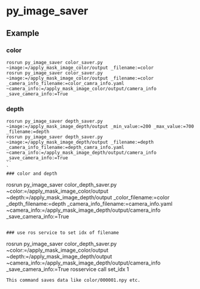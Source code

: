 # py_image_saver
## Example  
### color
```
rosrun py_image_saver color_saver.py ~image:=/apply_mask_image_color/output _filename:=color
rosrun py_image_saver color_saver.py ~image:=/apply_mask_image_color/output _filename:=color _camera_info_filename:=color_camra_info.yaml ~camera_info:=/apply_mask_image_color/output/camera_info  _save_camera_info:=True
```

### depth
```
rosrun py_image_saver depth_saver.py ~image:=/apply_mask_image_depth/output _min_value:=200 _max_value:=700 _filename:=depth
rosrun py_image_saver depth_saver.py ~image:=/apply_mask_image_depth/output _filename:=depth _camera_info_filename:=depth_camra_info.yaml ~camera_info:=/apply_mask_image_depth/output/camera_info  _save_camera_info:=True
``
`
### color and depth
```
rosrun py_image_saver color_depth_saver.py ~color:=/apply_mask_image_color/output ~depth:=/apply_mask_image_depth/output _color_filename:=color _depth_filename:=depth _camera_info_filename:=camera_info.yaml 
~camera_info:=/apply_mask_image_depth/output/camera_info  _save_camera_info:=True
```

### use ros service to set idx of filename
```
rosrun py_image_saver color_depth_saver.py ~color:=/apply_mask_image_color/output ~depth:=/apply_mask_image_depth/output ~camera_info:=/apply_mask_image_depth/output/camera_info  _save_camera_info:=True
rosservice call set_idx 1
```
This command saves data like color/000001.npy etc.
